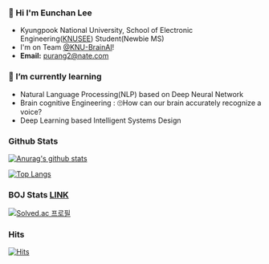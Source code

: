 

### 🤗 Hi I'm Eunchan Lee 
- Kyungpook National University, School of Electronic Engineering([KNUSEE](https://see.knu.ac.kr)) Student(Newbie MS)
- I'm on Team [@KNU-BrainAI](https://github.com/KNU-BrainAI)!
- **Email:** purang2@nate.com

### 🌱 I’m currently learning 
- Natural Language Processing(NLP) based on Deep Neural Network
- Brain cognitive Engineering : 🙄How can our brain accurately recognize a voice?
- Deep Learning based Intelligent Systems Design

### Github Stats

[![Anurag's github stats](https://github-readme-stats.vercel.app/api?username=purang2&show_icons=true&theme=gruvbox)](https://github.com/anuraghazra/github-readme-stats) 


[![Top Langs](https://github-readme-stats.vercel.app/api/top-langs/?username=purang2&layout=compact)](https://github.com/anuraghazra/github-readme-stats)

### BOJ Stats [LINK](https://www.acmicpc.net/ranklist/university)
[![Solved.ac
프로필](http://mazassumnida.wtf/api/v2/generate_badge?boj=purang2)](https://solved.ac/purang2)
<!--
### I'm crushing on this bear, Ryan🤭

<img src="MU RYAN.jpg" width="18%" height="18%">
-->

### Hits
[![Hits](https://hits.seeyoufarm.com/api/count/incr/badge.svg?url=https%3A%2F%2Fgithub.com%2Fpurang2&count_bg=%2379C83D&title_bg=%23555555&icon=&icon_color=%23E7E7E7&title=hits&edge_flat=false)](https://hits.seeyoufarm.com)

	

<!--
**purang2/purang2** is a ✨ _special_ ✨ repository because its `README.md` (this file) appears on your GitHub profile.

Here are some ideas to get you started:

- 🔭 I’m currently working on ...
- 🌱 I’m currently learning ...
- 👯 I’m looking to collaborate on ...
- 🤔 I’m looking for help with ...
- 💬 Ask me about ...
- 📫 How to reach me: ...
- 😄 Pronouns: ...
- ⚡ Fun fact: ...
-->
